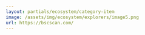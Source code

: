 ```yaml
---
layout: partials/ecosystem/category-item
image: /assets/img/ecosystem/explorers/image5.png
url: https://bscscan.com/
---
```

